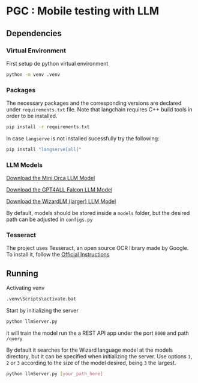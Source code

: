 # PGC : Mobile testing with LLM

## Dependencies

### Virtual Environment

First setup de python virtual environment

```bash
python -m venv .venv
```

### Packages

The necessary packages and the corresponding versions are declared under `requirements.txt` file. Note that langchain requires C++ build tools in order to be installed.

```bash
pip install -r requirements.txt
```

In case `langserve` is not installed sucessfully try the following:

```bash
pip install "langserve[all]"
```

### LLM Models

[Download the Mini Orca LLM Model](https://gpt4all.io/models/gguf/orca-mini-3b-gguf2-q4_0.gguf)

[Download the GPT4ALL Falcon LLM Model](https://gpt4all.io/models/gguf/gpt4all-falcon-q4_0.gguf)

[Download the WizardLM (larger) LLM Model](https://gpt4all.io/models/gguf/wizardlm-13b-v1.2.Q4_0.gguf)

By default, models should be stored inside a `models` folder, but the desired path can be adjusted in `configs.py`

### Tesseract

The project uses Tesseract, an open source OCR library made by Google. To install it, follow the [Official Instructions](https://github.com/tesseract-ocr/tesseract)

## Running

Activating venv

```bash
.venv\Scripts\activate.bat
```

Start by initializing the server

```bash
python llmServer.py
```

it will train the model run the a REST API app under the port `8000` and path `/query`

By default it searches for the Wizard language model at the models directory, but it can be specified when initializing the server. Use options `1`, `2` or `3` according to the size of the model desired, being `3` the largest.

```bash
python llmServer.py [your_path_here]
```
